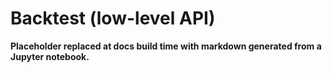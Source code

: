 # Backtest (low-level API)

**Placeholder replaced at docs build time with markdown generated from a Jupyter notebook.**
